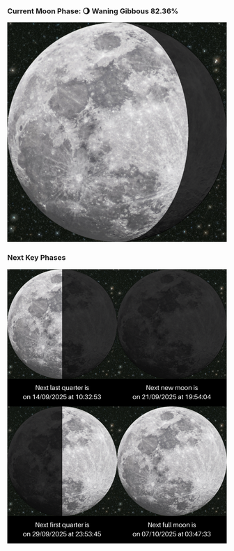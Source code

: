 ### Current Moon Phase: 🌖 Waning Gibbous 82.36%
![Moon Phase](moonphase.png)
### Next Key Phases
![Gallery](gallery.png)